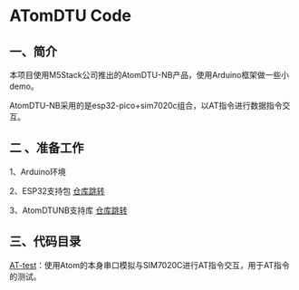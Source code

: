 # ATomDTU Code

## 一、简介

本项目使用M5Stack公司推出的AtomDTU-NB产品，使用Arduino框架做一些小demo。

AtomDTU-NB采用的是esp32-pico+sim7020c组合，以AT指令进行数据指令交互。

## 二 、准备工作

1、Arduino环境

2、ESP32支持包 [仓库跳转](https://github.com/espressif/arduino-esp32)

3、AtomDTUNB支持库 [仓库跳转](https://github.com/m5stack/ATOM_DTU_NB)

## 三、代码目录

[AT-test](./AT-test/AT-test.ino)：使用Atom的本身串口模拟与SIM7020C进行AT指令交互，用于AT指令的测试。

